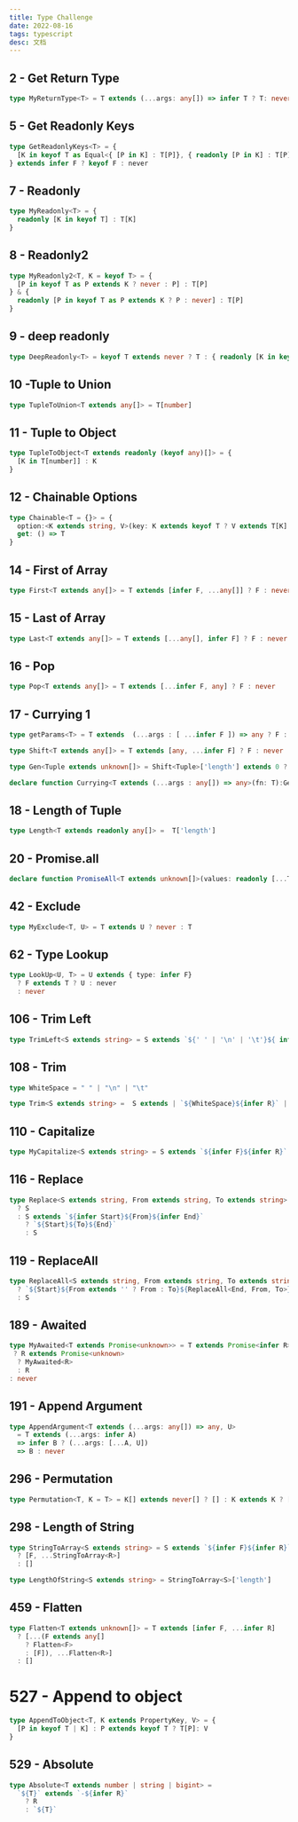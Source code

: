 ```yaml
---
title: Type Challenge
date: 2022-08-16
tags: typescript
desc: 文档
---
```


## 2 - Get Return Type
```ts
type MyReturnType<T> = T extends (...args: any[]) => infer T ? T: never
```

## 5 - Get Readonly Keys
```ts
type GetReadonlyKeys<T> = {
  [K in keyof T as Equal<{ [P in K] : T[P]}, { readonly [P in K] : T[P]}> extends true ? K : never] : T[K]
} extends infer F ? keyof F : never
```

## 7 - Readonly
```ts
type MyReadonly<T> = {
  readonly [K in keyof T] : T[K]
} 
```

## 8 - Readonly2
```ts 
type MyReadonly2<T, K = keyof T> = {
  [P in keyof T as P extends K ? never : P] : T[P]
} & {
  readonly [P in keyof T as P extends K ? P : never] : T[P]
}
```

## 9 - deep readonly
``` ts
type DeepReadonly<T> = keyof T extends never ? T : { readonly [K in keyof T]: DeepReadonly<T[K]>}
```

## 10 -Tuple to Union
```ts
type TupleToUnion<T extends any[]> = T[number]
```

## 11 - Tuple to Object
```ts
type TupleToObject<T extends readonly (keyof any)[]> = {
  [K in T[number]] : K
}
```

## 12 - Chainable Options
```ts
type Chainable<T = {}> = {
  option:<K extends string, V>(key: K extends keyof T ? V extends T[K] ? never : K : K, value: V) => Chainable<Omit<T,K> & Record<K,V>>
  get: () => T
}
```

## 14 - First of Array
```ts 
type First<T extends any[]> = T extends [infer F, ...any[]] ? F : never
```

## 15 - Last of Array
```ts 
type Last<T extends any[]> = T extends [...any[], infer F] ? F : never
```

## 16 - Pop
```ts 
type Pop<T extends any[]> = T extends [...infer F, any] ? F : never
```

## 17 - Currying 1
```ts 
type getParams<T> = T extends  (...args : [ ...infer F ]) => any ? F : never

type Shift<T extends any[]> = T extends [any, ...infer F] ? F : never

type Gen<Tuple extends unknown[]> = Shift<Tuple>['length'] extends 0 ? (a: Tuple[0]) => true : (a: Tuple[0]) => Gen<Shift<Tuple>>

declare function Currying<T extends (...args : any[]) => any>(fn: T):Gen<getParams<T>> 
```

## 18 - Length of Tuple
```ts
type Length<T extends readonly any[]> =  T['length']
```

## 20 - Promise.all
```ts 
declare function PromiseAll<T extends unknown[]>(values: readonly [...T]): Promise<{[ P in keyof T]: T[P] extends Promise<infer R> ? R : T[P]}>
```

## 42 - Exclude
```ts
type MyExclude<T, U> = T extends U ? never : T
```

## 62 - Type Lookup
```ts
type LookUp<U, T> = U extends { type: infer F} 
  ? F extends T ? U : never 
  : never
```

## 106 - Trim Left
```ts
type TrimLeft<S extends string> = S extends `${' ' | '\n' | '\t'}${ infer R}` ? TrimLeft<R> : S
```

## 108 - Trim
```ts 
type WhiteSpace = " " | "\n" | "\t"

type Trim<S extends string> =  S extends | `${WhiteSpace}${infer R}` | `${infer R}${WhiteSpace}` ? Trim<R> : S  
```

## 110 - Capitalize
```ts 
type MyCapitalize<S extends string> = S extends `${infer F}${infer R}` ? `${Uppercase<F>}${R}` : S
```

## 116 - Replace
```ts
type Replace<S extends string, From extends string, To extends string> = From extends '' 
  ? S 
  : S extends `${infer Start}${From}${infer End}`
    ? `${Start}${To}${End}`
    : S
```

## 119 - ReplaceAll
```ts 
type ReplaceAll<S extends string, From extends string, To extends string> = S extends `${infer Start}${From}${infer End}`
  ? `${Start}${From extends '' ? From : To}${ReplaceAll<End, From, To>}`
  : S
```

## 189 - Awaited
```ts
type MyAwaited<T extends Promise<unknown>> = T extends Promise<infer R>
 ? R extends Promise<unknown>
  ? MyAwaited<R>
  : R
: never
```

## 191 - Append Argument
```ts
type AppendArgument<T extends (...args: any[]) => any, U> 
  = T extends (...args: infer A) 
  => infer B ? (...args: [...A, U]) 
  => B : never
```

## 296 - Permutation
```ts
type Permutation<T, K = T> = K[] extends never[] ? [] : K extends K ? [K, ...Permutation<Exclude<T,K>>] : never
```

## 298 - Length of String
```ts
type StringToArray<S extends string> = S extends `${infer F}${infer R}`
  ? [F, ...StringToArray<R>]
  : []

type LengthOfString<S extends string> = StringToArray<S>['length']
```

## 459 - Flatten
```ts
type Flatten<T extends unknown[]> = T extends [infer F, ...infer R] 
  ? [...(F extends any[] 
    ? Flatten<F> 
    : [F]), ...Flatten<R>] 
  : []
```

# 527 - Append to object
```ts
type AppendToObject<T, K extends PropertyKey, V> = {
  [P in keyof T | K] : P extends keyof T ? T[P]: V
}
```

## 529 - Absolute
```ts
type Absolute<T extends number | string | bigint> = 
  `${T}` extends `-${infer R}`
    ? R
    : `${T}`
```
